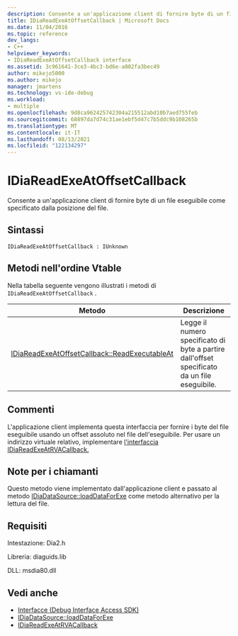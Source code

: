 ```yaml
---
description: Consente a un'applicazione client di fornire byte di un file eseguibile come specificato dalla posizione del file.
title: IDiaReadExeAtOffsetCallback | Microsoft Docs
ms.date: 11/04/2016
ms.topic: reference
dev_langs:
- C++
helpviewer_keywords:
- IDiaReadExeAtOffsetCallback interface
ms.assetid: 3c961641-3ce3-4bc3-bd6e-a802fa3bec49
author: mikejo5000
ms.author: mikejo
manager: jmartens
ms.technology: vs-ide-debug
ms.workload:
- multiple
ms.openlocfilehash: 9d8ca962425742304a215512abd10b7aed755feb
ms.sourcegitcommit: 68897da7d74c31ae1ebf5d47c7b5ddc9b108265b
ms.translationtype: MT
ms.contentlocale: it-IT
ms.lasthandoff: 08/13/2021
ms.locfileid: "122134297"
---
```

# <a name="idiareadexeatoffsetcallback"></a>IDiaReadExeAtOffsetCallback
Consente a un'applicazione client di fornire byte di un file eseguibile come specificato dalla posizione del file.

## <a name="syntax"></a>Sintassi

```
IDiaReadExeAtOffsetCallback : IUnknown
```

## <a name="methods-in-vtable-order"></a>Metodi nell'ordine Vtable
 Nella tabella seguente vengono illustrati i metodi di `IDiaReadExeAtOffsetCallback` .

|Metodo|Descrizione|
|------------|-----------------|
|[IDiaReadExeAtOffsetCallback::ReadExecutableAt](../../debugger/debug-interface-access/idiareadexeatoffsetcallback-readexecutableat.md)|Legge il numero specificato di byte a partire dall'offset specificato da un file eseguibile.|

## <a name="remarks"></a>Commenti
 L'applicazione client implementa questa interfaccia per fornire i byte del file eseguibile usando un offset assoluto nel file dell'eseguibile. Per usare un indirizzo virtuale relativo, implementare [l'interfaccia IDiaReadExeAtRVACallback.](../../debugger/debug-interface-access/idiareadexeatrvacallback.md)

## <a name="notes-for-callers"></a>Note per i chiamanti
 Questo metodo viene implementato dall'applicazione client e passato al metodo [IDiaDataSource::loadDataForExe](../../debugger/debug-interface-access/idiadatasource-loaddataforexe.md) come metodo alternativo per la lettura del file.

## <a name="requirements"></a>Requisiti
 Intestazione: Dia2.h

 Libreria: diaguids.lib

 DLL: msdia80.dll

## <a name="see-also"></a>Vedi anche
- [Interfacce (Debug Interface Access SDK)](../../debugger/debug-interface-access/interfaces-debug-interface-access-sdk.md)
- [IDiaDataSource::loadDataForExe](../../debugger/debug-interface-access/idiadatasource-loaddataforexe.md)
- [IDiaReadExeAtRVACallback](../../debugger/debug-interface-access/idiareadexeatrvacallback.md)
